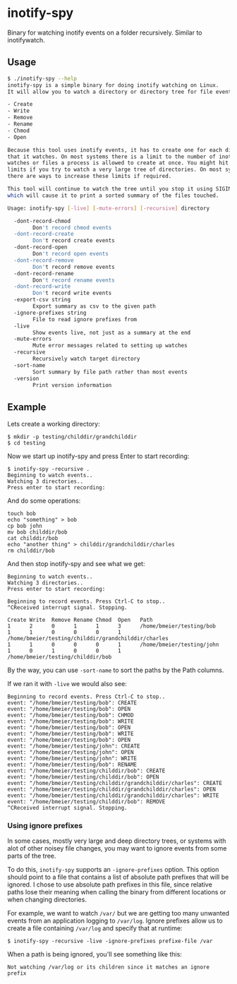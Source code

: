 # inotify-spy

Binary for watching inotify events on a folder recursively. Similar to inotifywatch.

## Usage

```bash
$ ./inotify-spy --help
inotify-spy is a simple binary for doing inotify watching on Linux.
It will allow you to watch a directory or directory tree for file events:

- Create
- Write
- Remove
- Rename
- Chmod
- Open

Because this tool uses inotify events, it has to create one for each directory
that it watches. On most systems there is a limit to the number of inotify
watches or files a process is allowed to create at once. You might hit these
limits if you try to watch a very large tree of directories. On most systems
there are ways to increase these limits if required.

This tool will continue to watch the tree until you stop it using SIGINT (Ctrl-C)
which will cause it to print a sorted summary of the files touched.

Usage: inotify-spy [-live] [-mute-errors] [-recursive] directory

  -dont-record-chmod
        Don't record chmod events
  -dont-record-create
        Don't record create events
  -dont-record-open
        Don't record open events
  -dont-record-remove
        Don't record remove events
  -dont-record-rename
        Don't record rename events
  -dont-record-write
        Don't record write events
  -export-csv string
        Export summary as csv to the given path
  -ignore-prefixes string
        File to read ignore prefixes from
  -live
        Show events live, not just as a summary at the end
  -mute-errors
        Mute error messages related to setting up watches
  -recursive
        Recursively watch target directory
  -sort-name
        Sort summary by file path rather than most events
  -version
        Print version information
```

## Example

Lets create a working directory:

```
$ mkdir -p testing/childdir/grandchilddir
$ cd testing
```

Now we start up inotify-spy and press Enter to start recording:

```
$ inotify-spy -recursive .
Beginning to watch events..
Watching 3 directories..
Press enter to start recording:

```

And do some operations:

```
touch bob
echo "something" > bob
cp bob john
mv bob childdir/bob
cat childdir/bob
echo "another thing" > childdir/grandchilddir/charles
rm childdir/bob
```

And then stop inotify-spy and see what we get:

```
Beginning to watch events..
Watching 3 directories..
Press enter to start recording:

Beginning to record events. Press Ctrl-C to stop..
^CReceived interrupt signal. Stopping.

Create Write  Remove Rename Chmod  Open   Path
1      2      0      1      1      3      /home/bmeier/testing/bob
1      1      0      0      0      1      /home/bmeier/testing/childdir/grandchilddir/charles
1      1      0      0      0      1      /home/bmeier/testing/john
1      0      1      0      0      1      /home/bmeier/testing/childdir/bob
```

By the way, you can use `-sort-name` to sort the paths by the Path columns.

If we ran it with `-live` we would also see:

```
Beginning to record events. Press Ctrl-C to stop..
event: "/home/bmeier/testing/bob": CREATE
event: "/home/bmeier/testing/bob": OPEN
event: "/home/bmeier/testing/bob": CHMOD
event: "/home/bmeier/testing/bob": WRITE
event: "/home/bmeier/testing/bob": OPEN
event: "/home/bmeier/testing/bob": WRITE
event: "/home/bmeier/testing/bob": OPEN
event: "/home/bmeier/testing/john": CREATE
event: "/home/bmeier/testing/john": OPEN
event: "/home/bmeier/testing/john": WRITE
event: "/home/bmeier/testing/bob": RENAME
event: "/home/bmeier/testing/childdir/bob": CREATE
event: "/home/bmeier/testing/childdir/bob": OPEN
event: "/home/bmeier/testing/childdir/grandchilddir/charles": CREATE
event: "/home/bmeier/testing/childdir/grandchilddir/charles": OPEN
event: "/home/bmeier/testing/childdir/grandchilddir/charles": WRITE
event: "/home/bmeier/testing/childdir/bob": REMOVE
^CReceived interrupt signal. Stopping.
```

### Using ignore prefixes

In some cases, mostly very large and deep directory trees, or systems with
alot of other noisey file changes, you may want to ignore events from some
parts of the tree.

To do this, `inotify-spy` supports an `-ignore-prefixes` option. This option
should point to a file that contains a list of absolute path prefixes that will
be ignored. I chose to use absolute path prefixes in this file, since relative
paths lose their meaning when calling the binary from different locations or
when changing directories.

For example, we want to watch `/var/` but we are getting too many unwanted
events from an application logging to `/var/log`. Ignore prefixes allow us
to create a file containing `/var/log` and specify that at runtime:

```
$ inotify-spy -recursive -live -ignore-prefixes prefixe-file /var
```

When a path is being ignored, you'll see something like this:

```
Not watching /var/log or its children since it matches an ignore prefix
```
